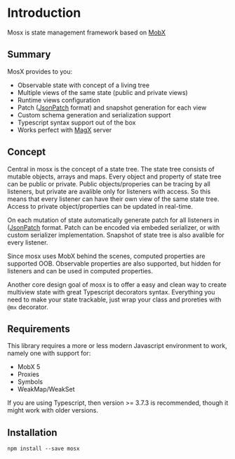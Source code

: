 # Introduction

Mosx is state management framework based on [MobX](https://mobx.js.org/)

## Summary
MosX provides to you:
- Observable state with concept of a living tree
- Multiple views of the same state (public and private views)
- Runtime views configuration
- Patch ([JsonPatch](http://jsonpatch.com/) format) and snapshot generation for each view
- Custom schema generation and serialization support
- Typescript syntax support out of the box
- Works perfect with [MagX](https://github.com/udamir/magx) server

## Concept

Central in mosx is the concept of a state tree. The state tree consists of mutable objects, arrays and maps. Every object and property of state tree can be public or private. Public objects/properies can be tracing by all listeners, but private are avalible only for listeners with access. So this means that every listener can have their own view of the same state tree. Access to private object/properties can be updated in real-time.

On each mutation of state automatically generate patch for all listeners in ([JsonPatch](http://jsonpatch.com/) format. Patch can be encoded via embeded serializer, or with custom serializer implementation. Snapshot of state tree is also avalible for every listener.

Since mosx uses MobX behind the scenes, computed properties are supported OOB. Observable properties are also supported, but hidden for listeners and can be used in computed properties.

Another core design goal of mosx is to offer a easy and clean way to create multiview state with great Typescript decorators syntax. Everything you need to make your state trackable, just wrap your class and proreties with ```@mx``` decorator.

## Requirements
This library requires a more or less modern Javascript environment to work, namely one with support for:
- MobX 5
- Proxies
- Symbols
- WeakMap/WeakSet

If you are using Typescript, then version >= 3.7.3 is recommended, though it might work with older versions.

## Installation
```
npm install --save mosx
```
